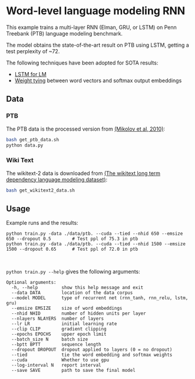# Word-level language modeling RNN

This example trains a multi-layer RNN (Elman, GRU, or LSTM) on Penn Treebank (PTB) language modeling benchmark.

The model obtains the state-of-the-art result on PTB using LSTM, getting a test perplexity of ~72.

The following techniques have been adopted for SOTA results: 
- [LSTM for LM](https://arxiv.org/pdf/1409.2329.pdf)
- [Weight tying](https://arxiv.org/abs/1608.05859) between word vectors and softmax output embeddings

## Data

### PTB

The PTB data is the processed version from [(Mikolov et al, 2010)](http://www.fit.vutbr.cz/research/groups/speech/publi/2010/mikolov_interspeech2010_IS100722.pdf):

```bash
bash get_ptb_data.sh
python data.py
```

### Wiki Text

The wikitext-2 data is downloaded from [(The wikitext long term dependency language modeling dataset)](https://www.salesforce.com/products/einstein/ai-research/the-wikitext-dependency-language-modeling-dataset/):

```bash
bash get_wikitext2_data.sh
```


## Usage

Example runs and the results:

```
python train.py -data ./data/ptb. --cuda --tied --nhid 650 --emsize 650 --dropout 0.5        # Test ppl of 75.3 in ptb
python train.py -data ./data/ptb. --cuda --tied --nhid 1500 --emsize 1500 --dropout 0.65      # Test ppl of 72.0 in ptb
```

<br>

`python train.py --help` gives the following arguments:
```
Optional arguments:
  -h, --help         show this help message and exit
  --data DATA        location of the data corpus
  --model MODEL      type of recurrent net (rnn_tanh, rnn_relu, lstm, gru)
  --emsize EMSIZE    size of word embeddings
  --nhid NHID        number of hidden units per layer
  --nlayers NLAYERS  number of layers
  --lr LR            initial learning rate
  --clip CLIP        gradient clipping
  --epochs EPOCHS    upper epoch limit
  --batch_size N     batch size
  --bptt BPTT        sequence length
  --dropout DROPOUT  dropout applied to layers (0 = no dropout)
  --tied             tie the word embedding and softmax weights
  --cuda             Whether to use gpu
  --log-interval N   report interval
  --save SAVE        path to save the final model
```
